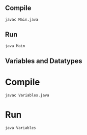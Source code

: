 ## Compile 
`javac Main.java`

## Run
`java Main`

## Variables and Datatypes

# Compile 
`javac Variables.java`

# Run
`java Variables`